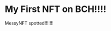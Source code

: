 # My First NFT on BCH!!!!
MessyNFT spotted!!!!!!!
                                                          